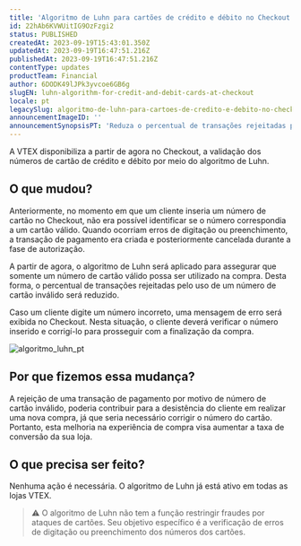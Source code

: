 ```yaml
---
title: 'Algoritmo de Luhn para cartões de crédito e débito no Checkout'
id: 22hAb6KVWUitIG9OzFzgi2
status: PUBLISHED
createdAt: 2023-09-19T15:43:01.350Z
updatedAt: 2023-09-19T16:47:51.216Z
publishedAt: 2023-09-19T16:47:51.216Z
contentType: updates
productTeam: Financial
author: 6DODK49lJPk3yvcoe6GB6g
slugEN: luhn-algorithm-for-credit-and-debit-cards-at-checkout
locale: pt
legacySlug: algoritmo-de-luhn-para-cartoes-de-credito-e-debito-no-checkout
announcementImageID: ''
announcementSynopsisPT: 'Reduza o percentual de transações rejeitadas por motivo de número de cartão inválido'
---
```


A VTEX disponibiliza a partir de agora no Checkout, a validação dos números de cartão de crédito e débito por meio do algoritmo de Luhn.

## O que mudou?

Anteriormente, no momento em que um cliente inseria um número de cartão no Checkout, não era possível identificar se o número correspondia a um cartão válido. Quando ocorriam erros de digitação ou preenchimento, a transação de pagamento era criada e posteriormente cancelada durante a fase de autorização.

A partir de agora, o algoritmo de Luhn será aplicado para assegurar que somente um número de cartão válido possa ser utilizado na compra. Desta forma, o percentual de transações rejeitadas pelo uso de um número de cartão inválido será reduzido.

Caso um cliente digite um número incorreto, uma mensagem de erro será exibida no Checkout. Nesta situação, o cliente deverá verificar o número inserido e corrigí-lo para prosseguir com a finalização da compra.

![algoritmo_luhn_pt](//images.ctfassets.net/alneenqid6w5/5HN1Iu9vKUmeglMLOV46Rd/2ab586ebecb172fa058c7daffdb5833d/algoritmo_luhn_pt.PNG)

## Por que fizemos essa mudança?

A rejeição de uma transação de pagamento por motivo de número de cartão inválido, poderia contribuir para a desistência do cliente em realizar uma nova compra, já que seria necessário corrigir o número do cartão. Portanto, esta melhoria na experiência de compra visa aumentar a taxa de conversão da sua loja.

## O que precisa ser feito?

Nenhuma ação é necessária. O algoritmo de Luhn já está ativo em todas as lojas VTEX.

>⚠️ O algoritmo de Luhn não tem a função restringir fraudes por ataques de cartões. Seu objetivo específico é a verificação de erros de digitação ou preenchimento dos números dos cartões.
